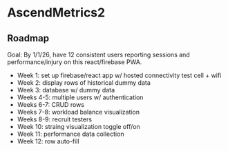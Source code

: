 # AscendMetrics2

## Roadmap

Goal: By 1/1/26, have 12 consistent users reporting sessions and performance/injury on this react/firebase PWA.

- Week 1: set up firebase/react app w/ hosted connectivity test cell + wifi
- Week 2: display rows of historical dummy data
- Week 3: database w/ dummy data
- Weeks 4-5: multiple users w/ authentication
- Weeks 6-7: CRUD rows
- Weeks 7-8: workload balance visualization
- Weeks 8-9: recruit testers
- Week 10: straing visualization toggle off/on
- Week 11: performance data collection
- Week 12: row auto-fill

